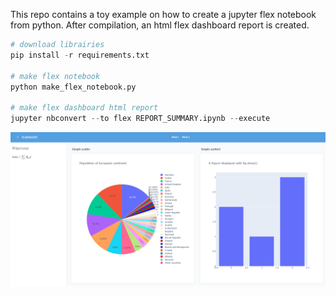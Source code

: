 
This repo contains a toy example on how to create a jupyter flex notebook from python.
After compilation, an html flex dashboard report is created.



``` python
# download librairies
pip install -r requirements.txt

# make flex notebook
python make_flex_notebook.py

# make flex dashboard html report
jupyter nbconvert --to flex REPORT_SUMMARY.ipynb --execute
```


![](screenshot.PNG)
